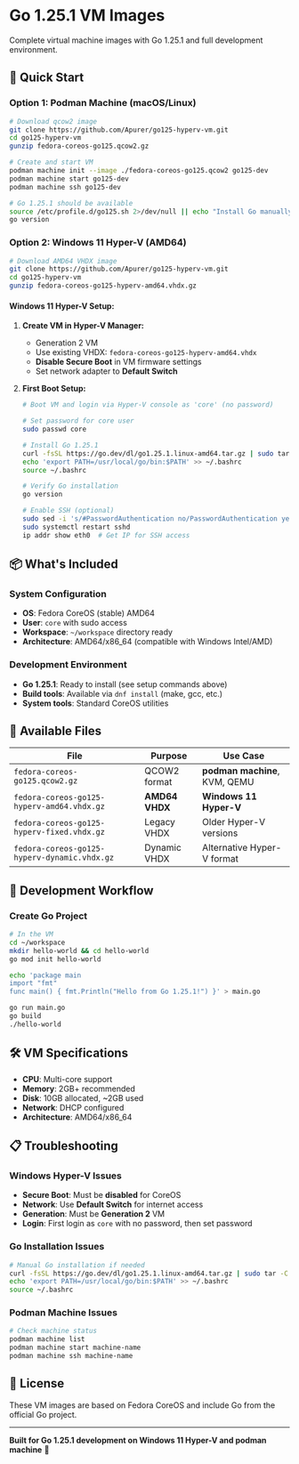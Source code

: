 # Go 1.25.1 VM Images

Complete virtual machine images with Go 1.25.1 and full development environment.

## 🚀 Quick Start

### Option 1: Podman Machine (macOS/Linux)
```bash
# Download qcow2 image
git clone https://github.com/Apurer/go125-hyperv-vm.git
cd go125-hyperv-vm  
gunzip fedora-coreos-go125.qcow2.gz

# Create and start VM
podman machine init --image ./fedora-coreos-go125.qcow2 go125-dev
podman machine start go125-dev
podman machine ssh go125-dev

# Go 1.25.1 should be available
source /etc/profile.d/go125.sh 2>/dev/null || echo "Install Go manually"
go version
```

### Option 2: Windows 11 Hyper-V (AMD64)
```bash
# Download AMD64 VHDX image  
git clone https://github.com/Apurer/go125-hyperv-vm.git
cd go125-hyperv-vm
gunzip fedora-coreos-go125-hyperv-amd64.vhdx.gz
```

#### Windows 11 Hyper-V Setup:
1. **Create VM in Hyper-V Manager:**
   - Generation 2 VM
   - Use existing VHDX: `fedora-coreos-go125-hyperv-amd64.vhdx`
   - **Disable Secure Boot** in VM firmware settings
   - Set network adapter to **Default Switch**

2. **First Boot Setup:**
   ```bash
   # Boot VM and login via Hyper-V console as 'core' (no password)
   
   # Set password for core user
   sudo passwd core
   
   # Install Go 1.25.1
   curl -fsSL https://go.dev/dl/go1.25.1.linux-amd64.tar.gz | sudo tar -C /usr/local -xz
   echo 'export PATH=/usr/local/go/bin:$PATH' >> ~/.bashrc
   source ~/.bashrc
   
   # Verify Go installation
   go version
   
   # Enable SSH (optional)
   sudo sed -i 's/#PasswordAuthentication no/PasswordAuthentication yes/' /etc/ssh/sshd_config
   sudo systemctl restart sshd
   ip addr show eth0  # Get IP for SSH access
   ```

## 📦 What's Included

### System Configuration
- **OS**: Fedora CoreOS (stable) AMD64
- **User**: `core` with sudo access  
- **Workspace**: `~/workspace` directory ready
- **Architecture**: AMD64/x86_64 (compatible with Windows Intel/AMD)

### Development Environment  
- **Go 1.25.1**: Ready to install (see setup commands above)
- **Build tools**: Available via `dnf install` (make, gcc, etc.)
- **System tools**: Standard CoreOS utilities

## 📁 Available Files

| File | Purpose | Use Case |
|------|---------|----------|
| `fedora-coreos-go125.qcow2.gz` | QCOW2 format | **podman machine**, KVM, QEMU |
| `fedora-coreos-go125-hyperv-amd64.vhdx.gz` | **AMD64 VHDX** | **Windows 11 Hyper-V** |
| `fedora-coreos-go125-hyperv-fixed.vhdx.gz` | Legacy VHDX | Older Hyper-V versions |
| `fedora-coreos-go125-hyperv-dynamic.vhdx.gz` | Dynamic VHDX | Alternative Hyper-V format |

## 🔧 Development Workflow

### Create Go Project
```bash
# In the VM
cd ~/workspace
mkdir hello-world && cd hello-world
go mod init hello-world

echo 'package main
import "fmt"
func main() { fmt.Println("Hello from Go 1.25.1!") }' > main.go

go run main.go
go build
./hello-world
```

## 🛠️ VM Specifications

- **CPU**: Multi-core support  
- **Memory**: 2GB+ recommended
- **Disk**: 10GB allocated, ~2GB used
- **Network**: DHCP configured
- **Architecture**: AMD64/x86_64

## 📋 Troubleshooting

### Windows Hyper-V Issues
- **Secure Boot**: Must be **disabled** for CoreOS
- **Network**: Use **Default Switch** for internet access
- **Generation**: Must be **Generation 2** VM
- **Login**: First login as `core` with no password, then set password

### Go Installation Issues
```bash
# Manual Go installation if needed
curl -fsSL https://go.dev/dl/go1.25.1.linux-amd64.tar.gz | sudo tar -C /usr/local -xz
echo 'export PATH=/usr/local/go/bin:$PATH' >> ~/.bashrc
source ~/.bashrc
```

### Podman Machine Issues
```bash
# Check machine status
podman machine list
podman machine start machine-name
podman machine ssh machine-name
```

## 📝 License

These VM images are based on Fedora CoreOS and include Go from the official Go project.

---

**Built for Go 1.25.1 development on Windows 11 Hyper-V and podman machine** 🚀
